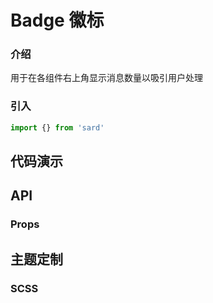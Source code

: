 # Badge 徽标

### 介绍

用于在各组件右上角显示消息数量以吸引用户处理

### 引入

```js
import {} from 'sard'
```

## 代码演示

## API

### Props

## 主题定制

### SCSS

```scss

```
